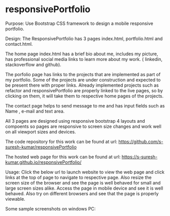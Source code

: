 # responsivePortfolio
Purpose: Use Bootstrap CSS framework to design a mobile responsive portfolio.

Design:
The ResponsivePortfolio has 3 pages index.html, portfolio.html and contact.html.

The home page index.html has a brief bio about me, includes my picture, has professional social media links to learn more about my work. ( linkedin, stackoverflow and github).

The porfolio page has links to the projects that are implemented as part of my portfolio.  Some of the projects are under construction and expected to be present there with proper links.  Already implemented projects such as refactor and responsivePortfolio are properly linked to the live pages, so by clicking on them, it will take them to respective home pages of the projects.

The contact page helps to send message to me and has input fields such as Name , e-mail and text area.

All 3 pages are designed using responsive bootstrap 4 layouts and compoents so pages are responsive to screen size changes and work well on all viewport sizes and devices.

The code repository for this work can be found at url:
https://github.com/s-suresh-kumar/responsivePortfolio

The hosted web page for this work can be found at url:
https://s-suresh-kumar.github.io/responsivePortfolio/

Usage: Click the below url to launch website to view the web page and click links at the top of page to navigate to respective page. Also resize the screen size of the browser and see the page is well behaved for small and large screen sizes alike. Access the page in mobile device and see it is well behaved. Also try on different browsers and see that the page is properly viewable.

Some sample screenshots on windows PC:


